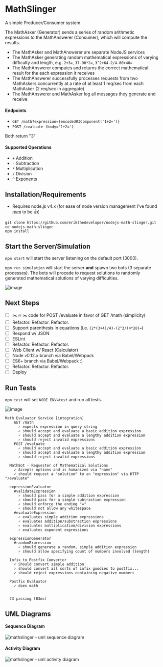 # MathSlinger

A simple Producer/Consumer system.

The MathAsker (Generator) sends a series of random arithmetic expressions to the MathAnswerer (Consumer), which will compute the results.

- The MathAsker and MathAnswerer are separate NodeJS services
- The MathAsker generating random mathematical expressions of varying difficulty and length, e.g. `2+3=`, `37-90*2=`, `3^2+64-2/4-80+40=`
- The MathAnswerer computes and returns the correct mathematical result for the each expression it receives
- The MathAnswerer successfully processes requests from two MathAskers concurrently at a rate of at least 1 req/sec from each MathAsker (2 req/sec in aggregate)
- The MathAnswerer and MathAsker log all messages they generate and receive

#### Endpoints

- `GET /math?expression={encodeURIComponent('1+2=')}`
- `POST /evaluate (body='1+2=')`

Both return "3"

#### Supported Operations

- `+` Addition
- `-` Subtraction
- `*` Multiplication
- `/` Division
- `^` Exponents

## Installation/Requirements

- Requires node.js v4.x (for ease of node version management I've found [nvm](https://github.com/creationix/nvm) to be :+1:)

```
git clone https://github.com/erikthedeveloper/nodejs-math-slinger.git
cd nodejs-math-slinger
npm install
```

## Start the Server/Simulation

`npm start` will start the server listening on the default port (3000).

`npm run simulation` will start the server **and** spawn two bots (3 separate processes). The bots will procede to request solutions to randomly generated mathematical solutions of varying difficulties.

![image](https://cloud.githubusercontent.com/assets/1240178/10477503/e7edbef4-7213-11e5-98b5-518cfd3be636.png)

## Next Steps

- [ ] :scissors: :fire: :scissors: code for POST /evaluate in favor of GET /math (simplicity)
- [ ] Refactor. Refactor. Refactor.
- [ ] Support parenthesis in equations (i.e. `(2*(3+4)/4)-(2^2/(4*20)=`)
- [ ] Respond w/ JSON
- [ ] ESLint
- [ ] Refactor. Refactor. Refactor.
- [ ] Web Client w/ React (Calculator)
- [ ] Node v0.12.x branch via Babel/Webpack
- [ ] ES6+ branch via Babel/Webpack :)
- [ ] Refactor. Refactor. Refactor.
- [ ] Deploy

## Run Tests

`npm test` will set `NODE_ENV=test` and run all tests.

![image](https://cloud.githubusercontent.com/assets/1240178/10477586/8696f3e0-7214-11e5-9eec-30d5957e03ac.png)

```
Math Evaluator Service [integration]
    GET /math
      ✓ expects expression in query string
      ✓ should accept and evaluate a basic addition expression
      ✓ should accept and evaluate a lengthy addition expression
      ✓ should reject invalid expressions
    POST /evaluate
      ✓ should accept and evaluate a basic addition expression
      ✓ should accept and evaluate a lengthy addition expression
      ✓ should reject invalid expressions

  MathBot - Requester of Mathematical Solutions
    ✓ Accepts options and is humanized via "name"
    ✓ should request a "solution" to an "expression" via HTTP "/evaluate"

  expressionEvaluator
    #validateExpression
      ✓ should pass for a simple addition expression
      ✓ should pass for a simple subtraction expression
      ✓ should enforce the ending "="
      ✓ should not allow any whitespace
    #evaluateExpression
      ✓ evaluates simple addition expressions
      ✓ evaluates addition/substraction expressions
      ✓ evaluates multiplication/division expressions
      ✓ evaluates exponent expressions

  expressionGenerator
    #randomExpression
      ✓ should generate a random, simple addition expression
      ✓ should allow specifying count of numbers involved (length)

  Infix to Postfix Converter
    ✓ Should convert simple addition
    ✓ should convert all sorts of infix goodies to postfix...
    ✓ should reject expressions containing negative numbers

  Postfix Evaluator
    ✓ does math


  23 passing (83ms)
```

## UML Diagrams

#### Sequence Diagram
![mathslinger - uml sequence diagram](https://cloud.githubusercontent.com/assets/1240178/10477662/2fddc21c-7215-11e5-95a2-3c3cd4aa0532.png)

#### Activity Diagram
![mathslinger - uml activity diagram](https://cloud.githubusercontent.com/assets/1240178/10477663/2fdea646-7215-11e5-91b0-12d81241ea2a.png)
